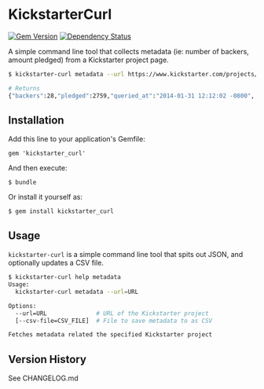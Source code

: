 # KickstarterCurl

[![Gem Version](https://badge.fury.io/rb/kickstarter_curl.svg)](http://badge.fury.io/rb/kickstarter_curl) [![Dependency Status](https://gemnasium.com/webmonarch/kickstarter_curl.svg)](https://gemnasium.com/webmonarch/kickstarter_curl)

A simple command line tool that collects metadata (ie: number of backers, amount pledged) from a Kickstarter project page.

``` bash
$ kickstarter-curl metadata --url https://www.kickstarter.com/projects/1275337514/kegbot-internet-beer-kegerator

# Returns
{"backers":28,"pledged":2759,"queried_at":"2014-01-31 12:12:02 -0800", ...}
```

## Installation

Add this line to your application's Gemfile:

    gem 'kickstarter_curl'

And then execute:

    $ bundle

Or install it yourself as:

    $ gem install kickstarter_curl

## Usage

`kickstarter-curl` is a simple command line tool that spits out JSON, and optionally updates a CSV file.

``` bash
$ kickstarter-curl help metadata
Usage:
  kickstarter-curl metadata --url=URL

Options:
  --url=URL              # URL of the Kickstarter project
  [--csv-file=CSV_FILE]  # File to save metadata to as CSV

Fetches metadata related the specified Kickstarter project
```

## Version History

See CHANGELOG.md
